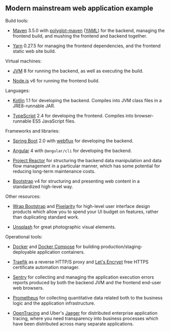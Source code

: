 ## Modern mainstream web application example

Build tools: 

* [Maven](http://maven.apache.org/) 3.5.0 with 
  [polyglot-maven](https://github.com/takari/polyglot-maven)
  ([YAML](http://www.yaml.org/)) for the backend,
  managing the frontend build, and mushing the frontend and backend together.

* [Yarn](https://yarnpkg.com/lang/en/) 0.27.5
  for managing the frontend dependencies, and the frontend static web site build.

Virtual machines:

* [JVM](http://openjdk.java.net/projects/jdk8/) 8
  for running the backend, as well as executing the build.

* [Node.js](https://nodejs.org/en/) v6
  for running the frontend build.

Languages:

* [Kotlin](https://kotlinlang.org/) 1.1
  for developing the backend. Compiles into JVM class files in a JRE8-runnable JAR.

* [TypeScript](https://www.typescriptlang.org/) 2.4
  for developing the frontend. Compiles into browser-runnable ES5 JavaScript files.

Frameworks and libraries:

* [Spring Boot](https://projects.spring.io/spring-boot/) 2.0 with
  [webflux](http://docs.spring.io/spring-framework/docs/5.0.x/spring-framework-reference/web.html#web-reactive)
  for developing the backend.

* [Angular](https://angular.io/) 4
  with `@angular/cli` for developing the backend.
  
* [Project Reactor](https://projectreactor.io/)
  for structuring the backend data manipulation and data flow management in a 
  particular manner, which has some potential for reducing long-term maintenance costs.
  
* [Bootstrap](https://v4-alpha.getbootstrap.com/) v4
  for structuring and presenting web content in a standardized high-level way.

Other resources:

* [Wrap Bootstrap](https://wrapbootstrap.com/) and [Pixelarity](https://pixelarity.com/)
  for high-level user interface design products which allow you to spend your
  UI budget on features, rather than duplicating standard work.

* [Unsplash](https://unsplash.com/) for great photographic visual elements.

Operational tools:

* [Docker](https://www.docker.com/) and
  [Docker Compose](https://docs.docker.com/compose/)
  for building production/staging-deployable application containers.
  
* [Traefik](https://traefik.io/) as a reverse HTTP/S proxy and
  [Let's Encrypt](https://letsencrypt.org/) free HTTPS certificate automation manager.

* [Sentry](https://sentry.io/welcome/) for collecting and managing the application execution
  errors reports produced by both the backend JVM and the frontend end-user web browsers.

* [Prometheus](https://prometheus.io/) for collecting quantitative data related both to the
  business logic and the application infrastructure.

* [OpenTracing](http://opentracing.io/) and
  Uber's [Jaeger](https://uber.github.io/jaeger/)
  for distributed enterprise application tracing, where you need transparency into
  business processes which have been distributed across many separate applications.
